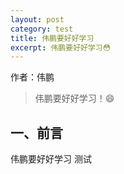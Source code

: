 ```yaml
---
layout: post
category: test
title: 伟鹏要好好学习
excerpt: 伟鹏要好好学习😳
---
```


作者：伟鹏

> 伟鹏要好好学习！😄

## 一、前言
伟鹏要好好学习
测试